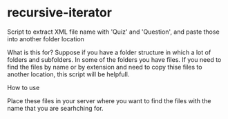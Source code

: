 # recursive-iterator
Script to extract XML file name with 'Quiz' and 'Question', and paste those into another folder location

What is this for?
Suppose if you have a folder structure in which a lot of folders and subfolders. In some of the folders you have files.
If you need to find the files by name or by extension and need to copy thise files to another location, this script will be helpfull.

How to use

Place these files in your server where you want to find the files with the name that you are searhching for.
